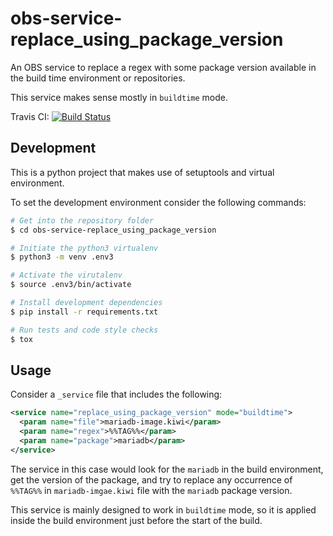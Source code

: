 # obs-service-replace_using_package_version
An OBS service to replace a regex with some package version available
in the build time environment or repositories.

This service makes sense mostly in `buildtime` mode.

Travis CI: [![Build Status](https://travis-ci.org/openSUSE/obs-service-replace_using_package_version.svg?branch=master)](https://travis-ci.org/openSUSE/obs-service-replace_using_package_version)

## Development

This is a python project that makes use of setuptools and virtual environment.

To set the development environment consider the following commands:

```bash
# Get into the repository folder
$ cd obs-service-replace_using_package_version

# Initiate the python3 virtualenv
$ python3 -m venv .env3

# Activate the virutalenv
$ source .env3/bin/activate

# Install development dependencies
$ pip install -r requirements.txt

# Run tests and code style checks
$ tox
```

## Usage

Consider a `_service` file that includes the following:

```xml
<service name="replace_using_package_version" mode="buildtime">
  <param name="file">mariadb-image.kiwi</param>
  <param name="regex">%%TAG%%</param>
  <param name="package">mariadb</param>
</service>
```

The service in this case would look for the `mariadb` in the build environment,
get the version of the package, and try to replace any occurrence of `%%TAG%%`
in `mariadb-imgae.kiwi` file with the `mariadb` package version.

This service is mainly designed to work in `buildtime` mode, so it is applied
inside the build environment just before the start of the build.
